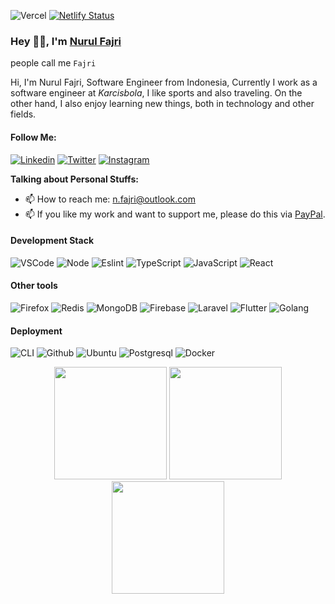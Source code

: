 ![Vercel](https://vercelbadge.vercel.app/api/masb0ymas/next-resume)
[![Netlify Status](https://api.netlify.com/api/v1/badges/77d8c51f-8e36-4f77-b03b-33adcdadd760/deploy-status)](https://app.netlify.com/sites/masb0ymas/deploys)

### Hey 👋🏽, I'm [Nurul Fajri](https://resume.masb0ymas.com)

people call me `Fajri`

Hi, I'm Nurul Fajri, Software Engineer from Indonesia, Currently I work as a software engineer at *Karcisbola*, I like sports and also traveling. On the other hand, I also enjoy learning new things, both in technology and other fields.

#### Follow Me:

[![Linkedin](https://img.shields.io/badge/Linkedin-Informational?logo=linkedin&color=0A66C2&logoColor=white)](https://www.linkedin.com/in/masb0ymas)
[![Twitter](https://badges.aleen42.com/src/twitter.svg)](https://twitter.com/masb0ymas)
[![Instagram](https://badges.aleen42.com/src/instagram.svg)](https://www.instagram.com/masb0ymas)

**Talking about Personal Stuffs:**

- 📫 How to reach me: n.fajri@outlook.com
- 📫 If you like my work and want to support me, please do this via [PayPal](https://www.paypal.com/paypalme/masb0ymas).

#### Development Stack

![VSCode](https://badges.aleen42.com/src/visual_studio_code.svg)
![Node](https://badges.aleen42.com/src/node.svg)
![Eslint](https://badges.aleen42.com/src/eslint.svg)
![TypeScript](https://badges.aleen42.com/src/typescript.svg)
![JavaScript](https://badges.aleen42.com/src/javascript.svg)
![React](https://badges.aleen42.com/src/react.svg)

#### Other tools

![Firefox](https://img.shields.io/badge/Firefox-Information?logo=firefox&color=F54637&logoColor=white)
![Redis](https://img.shields.io/badge/Redis-Informational?logo=redis&color=9E1C10&logoColor=white)
![MongoDB](https://img.shields.io/badge/MongoDB-Informational?logo=mongodb&color=429543&logoColor=white)
![Firebase](https://img.shields.io/badge/Firebase-Informational?logo=firebase&color=F6830D&logoColor=white)
![Laravel](https://img.shields.io/badge/Laravel-FF2D20?Laravel-Informational&logo=laravel&logoColor=white)
![Flutter](https://img.shields.io/badge/Flutter-Information?logo=flutter&color=107EC7&logoColor=white)
![Golang](https://badges.aleen42.com/src/golang.svg)

#### Deployment

![CLI](https://badges.aleen42.com/src/cli.svg)
![Github](https://badges.aleen42.com/src/github.svg)
![Ubuntu](https://img.shields.io/badge/Ubuntu-Informational?logo=ubuntu&color=E95420&logoColor=white)
![Postgresql](https://img.shields.io/badge/PostgreSQL-Informational?logo=postgresql&color=31648C&logoColor=white)
![Docker](https://badges.aleen42.com/src/docker.svg)

<p align="center">
  <img src="https://grs.masb0ymas.com/api/top-langs/?username=masb0ymas&hide_border=true&layout=compact&theme=vue-dark" height="180px"/>
  <img src="https://grs.masb0ymas.com/api?username=masb0ymas&show_icons=true&hide_border=true&theme=vue-dark" height="180px"/>
  <img src="https://github-readme-streak-stats.herokuapp.com?user=masb0ymas&theme=vue-dark" height="180px"/>
</p>
